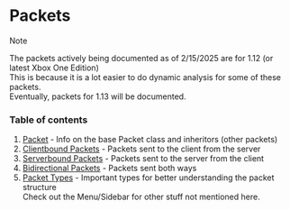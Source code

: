﻿# Packets

> [!NOTE]
> The packets actively being documented as of 2/15/2025 are for 1.12 (or latest Xbox One Edition)   
> This is because it is a lot easier to do dynamic analysis for some of these packets.   
> Eventually, packets for 1.13 will be documented.

### Table of contents
1. [Packet](./Packet) - Info on the base Packet class and inheritors (other packets)
2. [Clientbound Packets](./Clientbound/) - Packets sent to the client from the server
3. [Serverbound Packets](./Serverbound/) - Packets sent to the server from the client
4. [Bidirectional Packets](Bidirectional/) - Packets sent both ways
5. [Packet Types](./Types/) - Important types for better understanding the packet structure   
Check out the Menu/Sidebar for other stuff not mentioned here.